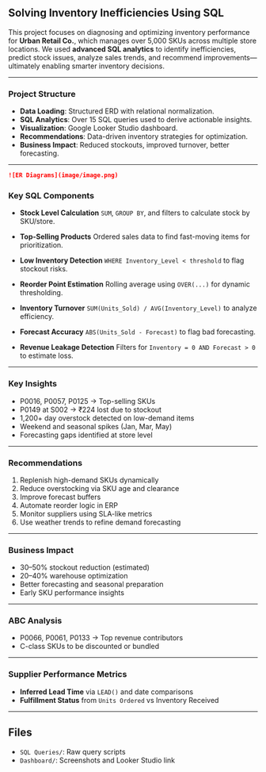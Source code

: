 ## Solving Inventory Inefficiencies Using SQL

This project focuses on diagnosing and optimizing inventory performance for **Urban Retail Co.**, which manages over 5,000 SKUs across multiple store locations. We used **advanced SQL analytics** to identify inefficiencies, predict stock issues, analyze sales trends, and recommend improvements—ultimately enabling smarter inventory decisions.

---

### Project Structure

* **Data Loading**: Structured ERD with relational normalization.
* **SQL Analytics**: Over 15 SQL queries used to derive actionable insights.
* **Visualization**: Google Looker Studio dashboard.
* **Recommendations**: Data-driven inventory strategies for optimization.
* **Business Impact**: Reduced stockouts, improved turnover, better forecasting.

---
```md
![ER Diagrams](image/image.png)
```

### Key SQL Components

* **Stock Level Calculation**
  `SUM`, `GROUP BY`, and filters to calculate stock by SKU/store.

* **Top-Selling Products**
  Ordered sales data to find fast-moving items for prioritization.

* **Low Inventory Detection**
  `WHERE Inventory_Level < threshold` to flag stockout risks.

* **Reorder Point Estimation**
  Rolling average using `OVER(...)` for dynamic thresholding.

* **Inventory Turnover**
  `SUM(Units_Sold) / AVG(Inventory_Level)` to analyze efficiency.

* **Forecast Accuracy**
  `ABS(Units_Sold - Forecast)` to flag bad forecasting.

* **Revenue Leakage Detection**
  Filters for `Inventory = 0 AND Forecast > 0` to estimate loss.

---

### Key Insights

* P0016, P0057, P0125 → Top-selling SKUs
* P0149 at S002 → ₹224 lost due to stockout
* 1,200+ day overstock detected on low-demand items
* Weekend and seasonal spikes (Jan, Mar, May)
* Forecasting gaps identified at store level

---

### Recommendations

1. Replenish high-demand SKUs dynamically
2. Reduce overstocking via SKU age and clearance
3. Improve forecast buffers
4. Automate reorder logic in ERP
5. Monitor suppliers using SLA-like metrics
6. Use weather trends to refine demand forecasting

---

### Business Impact

* 30–50% stockout reduction (estimated)
* 20–40% warehouse optimization
* Better forecasting and seasonal preparation
* Early SKU performance insights

---

### ABC Analysis

* P0066, P0061, P0133 → Top revenue contributors
* C-class SKUs to be discounted or bundled

---

### Supplier Performance Metrics

* **Inferred Lead Time** via `LEAD()` and date comparisons
* **Fulfillment Status** from `Units Ordered` vs Inventory Received

---



## Files

* `SQL Queries/`: Raw query scripts
* `Dashboard/`: Screenshots and Looker Studio link


